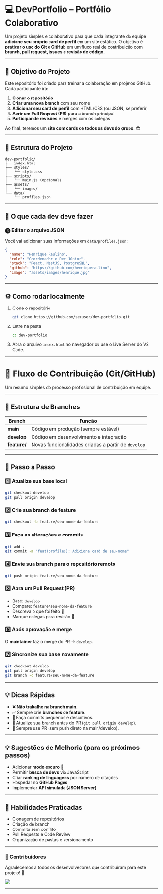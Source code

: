 # 💻 DevPortfolio – Portfólio Colaborativo

Um projeto simples e colaborativo para que cada integrante da equipe **adicione seu próprio card de perfil** em um site estático.
O objetivo é **praticar o uso do Git e GitHub** em um fluxo real de contribuição com **branch, pull request, issues e revisão de código**.

---

## 🚀 Objetivo do Projeto

Este repositório foi criado para treinar a colaboração em projetos GitHub.
Cada participante irá:

1. **Clonar o repositório**
2. **Criar uma nova branch** com seu nome
3. **Adicionar seu card de perfil** com HTML/CSS (ou JSON, se preferir)
4. **Abrir um Pull Request (PR)** para a branch principal
5. **Participar de revisões** e merges com os colegas

Ao final, teremos um **site com cards de todos os devs do grupo**. 😎

---

## 🧱 Estrutura do Projeto

```
dev-portfolio/
├── index.html
├── styles/
│   └── style.css
├── scripts/
│   └── main.js (opcional)
├── assets/
│   └── images/
└── data/
    └── profiles.json
```

---

## 🧩 O que cada dev deve fazer

### 🅑 Editar o arquivo JSON

Você vai adicionar suas informações em `data/profiles.json`:

```json
{
  "name": "Henrique Raulino",
  "role": "Coordenador e Dev Júnior",
  "stack": "React, NestJS, PostgreSQL",
  "github": "https://github.com/henriqueraulino",
  "image": "assets/images/henrique.jpg"
}
```

---

## ⚙️ Como rodar localmente

1. Clone o repositório

   ```bash
   git clone https://github.com/seuuser/dev-portfolio.git
   ```
2. Entre na pasta

   ```bash
   cd dev-portfolio
   ```
3. Abra o arquivo `index.html` no navegador
   ou use o Live Server do VS Code.

---

# 🔄 Fluxo de Contribuição (Git/GitHub)

Um resumo simples do processo profissional de contribuição em equipe.

---

## 🧭 Estrutura de Branches

| Branch       | Função                                              |
| ------------ | --------------------------------------------------- |
| **main**     | Código em produção (sempre estável)                 |
| **develop**  | Código em desenvolvimento e integração              |
| **feature/** | Novas funcionalidades criadas a partir de `develop` |

---

## 🚀 Passo a Passo

### 1️⃣ Atualize sua base local

```bash
git checkout develop
git pull origin develop
```

### 2️⃣ Crie sua branch de feature

```bash
git checkout -b feature/seu-nome-da-feature
```

### 3️⃣ Faça as alterações e commits

```bash
git add .
git commit -m "feat(profiles): Adiciona card de seu-nome"
```

### 4️⃣ Envie sua branch para o repositório remoto

```bash
git push origin feature/seu-nome-da-feature
```

### 5️⃣ Abra um Pull Request (PR)

* Base: `develop`
* Compare: `feature/seu-nome-da-feature`
* Descreva o que foi feito 📝
* Marque colegas para revisão 👀

### 6️⃣ Após aprovação e merge

O **maintainer** faz o merge do PR → `develop`.

### 7️⃣ Sincronize sua base novamente

```bash
git checkout develop
git pull origin develop
git branch -d feature/seu-nome-da-feature
```

---

## 💡 Dicas Rápidas

* ❌ **Não trabalhe na branch main.**
* ✅ Sempre crie **branches de feature**.
* 💬 Faça commits pequenos e descritivos.
* 🧹 Atualize sua branch antes do PR (`git pull origin develop`).
* 🙌 Sempre use PR (sem push direto na main/develop).

---

## 💡 Sugestões de Melhoria (para os próximos passos)

* Adicionar **modo escuro** 🌙
* Permitir **busca de devs** via JavaScript
* Criar **ranking de linguagens** por número de citações
* Hospedar no **GitHub Pages**
* Implementar **API simulada (JSON Server)**

---

## 🧠 Habilidades Praticadas

* Clonagem de repositórios
* Criação de branch
* Commits sem conflito
* Pull Requests e Code Review
* Organização de pastas e versionamento

---

### 💙 Contribuidores

Agradecemos a todos os desenvolvedores que contribuíram para este projeto! 🙌  

<a href="https://github.com/ti-eeepdjmm/dev-portifolio/graphs/contributors">
  <img src="https://contrib.rocks/image?repo=ti-eeepdjmm/dev-portifolio" />
</a>


---